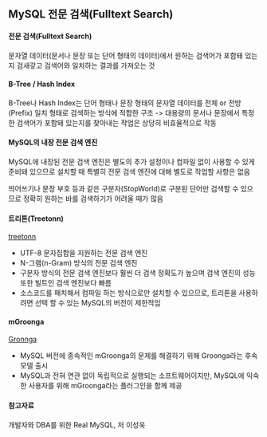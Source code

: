 ## MySQL 전문 검색(Fulltext Search)



#### 전문 검색(Fulltext Search)

문자열 데이터(문서나 문장 또는 단어 형태의 데이터)에서 원하는 검색어가 포함돼 있는지 검새갛고 검색어와 일치하는 결과를 가져오는 것



#### B-Tree / Hash Index

B-Tree나 Hash Index는 단어 형태나 문장 형태의 문자열 데이터를 전체 or 전방(Prefix) 일치 형태로 검색하는 방식에 적합한 구조 -> 대용량의 문서나 문장에서 특정한 검색어가 포함돼 있는지를 찾아내는 작업은 상당히 비효율적으로 작동



#### MySQL의 내장 전문 검색 엔진

MySQL에 내장된 전문 검색 엔진은 별도의 추가 설정이나 컴파일 없이 사용할 수 있게 준비돼 있으므로 설치할 때 특별히 전문 검색 엔진에 대해 별도로 작업할 사항은 없음

띄어쓰기나 문장 부호 등과 같은 구분자(StopWorld)로 구분된 단어만 검색할 수 있으므로 정확히 원하는 바를 검색하기가 어려울 때가 많음



#### 트리톤(Treetonn)

[treetonn](http://qwik.jp/tritonn/about.html)

* UTF-8 문자집합을 지원하는 전문 검색 엔진
* N-그램(n-Gram) 방식의 전문 검색 엔진 
* 구분자 방식의 전문 검색 엔진보다 훨씬 더 검색 정확도가 높으며 검색 엔진의 성능 또한 빌트인 검색 엔진보다 빠름
* 소스코드를 패치해서 컴파일 하는 방식으로만 설치할 수 있으므로, 트리톤을 사용하려면 선택 할 수 있는 MySQL의 버전이 제한적임



#### mGroonga

[Gronnga](http://groonga.org/)

* MySQL 버전에 종속적인 mGroonga의 문제를 해결하기 위해 Groonga라는 후속 모델 출시
* MySQL과 전혀 연관 없이 독립적으로 실행되는 소프트웨어이지만, MySQL에 익숙한 사용자를 위해 mGroonga라는 플러그인을 함께 제공








#### 참고자료

개발자와 DBA를 위한 Real MySQL, 저 이성욱